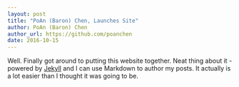 ```yaml
---
layout: post
title: "PoAn (Baron) Chen, Launches Site"
author: PoAn (Baron) Chen
author_url: https://github.com/poanchen
date: 2016-10-15
---
```


Well. Finally got around to putting this website together. Neat thing about it - powered by [Jekyll](http://jekyllrb.com) and I can use Markdown to author my posts. It actually is a lot easier than I thought it was going to be.